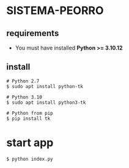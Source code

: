 # SISTEMA-PEORRO

## requirements
* You must have installed <b>Python >= 3.10.12</b>

## install
```shell
# Python 2.7
$ sudo apt install python-tk 

# Python 3.10
$ sudo apt install python3-tk

# Python from pip
$ pip install tk
```

# start app
```shell
$ python index.py
```
